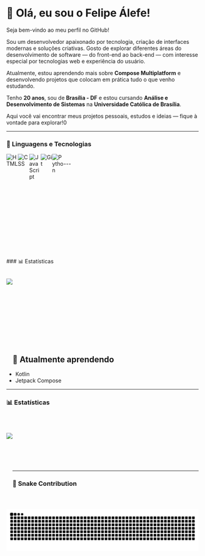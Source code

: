 # 👋 Olá, eu sou o Felipe Álefe!

Seja bem-vindo ao meu perfil no GitHub!

Sou um desenvolvedor apaixonado por tecnologia, criação de interfaces modernas e soluções criativas. Gosto de explorar diferentes áreas do desenvolvimento de software — do front-end ao back-end — com interesse especial por tecnologias web e experiência do usuário.

Atualmente, estou aprendendo mais sobre **Compose Multiplatform** e desenvolvendo projetos que colocam em prática tudo o que venho estudando.

Tenho **20 anos**, sou de **Brasília - DF** e estou cursando **Análise e Desenvolvimento de Sistemas** na **Universidade Católica de Brasília**.

Aqui você vai encontrar meus projetos pessoais, estudos e ideias — fique à vontade para explorar!0

---

### 🤖 Linguagens e Tecnologias

<img align="left" alt="HTML" width="30px" src="https://cdn.jsdelivr.net/gh/devicons/devicon@latest/icons/html5/html5-original.svg" />
<img align="left" alt="CSS" width="30px" src="https://cdn.jsdelivr.net/gh/devicons/devicon@latest/icons/css3/css3-original.svg" />
<img align="left" alt="JavaScript" width="30px" src="https://cdn.jsdelivr.net/gh/devicons/devicon@latest/icons/javascript/javascript-original.svg" />
<img align="left" alt="Git" width="30px" src="https://cdn.jsdelivr.net/gh/devicons/devicon@latest/icons/git/git-original.svg" />
<img align="left" alt="Python" width="30px" src="https://cdn.jsdelivr.net/gh/devicons/devicon@latest/icons/python/python-original.svg" />

<br/>
---
<br/><br/><br/><br/><br/><br/><br/><br/><br/><br/><br/><br/><br/><br/><br/>
### 📊 Estatísticas
<br/>
<br/>
<p>
  <img 
    align="left" 
    height="200" 
    src="https://github-readme-stats.vercel.app/api?username=flokill751&show_icons=true&theme=tokyonight&include_all_commits=true&locale=pt-br" 
  />
  
<br/><br/><br/><br/><br/><br/><br/><br/><br/><br/>

## 🌱 Atualmente aprendendo

- Kotlin  
- Jetpack Compose
---

### 📊 Estatísticas
<br/>
<br/>
<p>
  <img 
    align="left" 
    height="200" 
    src="https://github-readme-stats.vercel.app/api?username=flokill751&show_icons=true&theme=tokyonight&include_all_commits=true&locale=pt-br" 
  />

<br/><br/><br/><br/><br/>

---

### 🐍 Snake Contribution

<img src="https://raw.githubusercontent.com/flokill751/flokill751/output/snake.svg" alt="Snake animation" />

